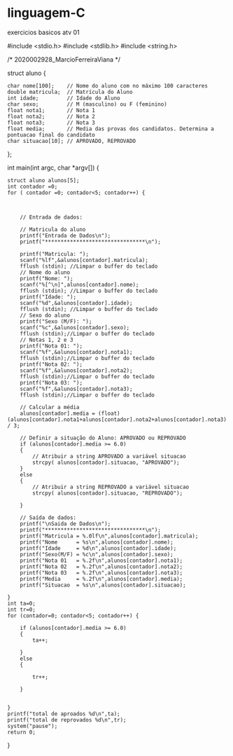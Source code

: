# linguagem-C
exercicios basicos atv 01


#include <stdio.h>
#include <stdlib.h>
#include <string.h>


/* 2020002928_MarcioFerreiraViana */




struct aluno {

	char nome[100];    // Nome do aluno com no máximo 100 caracteres
	double matricula;  // Matrícula do Aluno
	int idade;         // Idade do Aluno
	char sexo;         // M (masculino) ou F (feminino)
	float nota1;       // Nota 1
	float nota2;       // Nota 2
	float nota3;       // Nota 3
	float media;       // Media das provas dos candidatos. Determina a pontuacao final do candidato
	char situacao[10]; // APROVADO, REPROVADO
};


int main(int argc, char *argv[]) {

	struct aluno alunos[5];
	int contador =0;
	for ( contador =0; contador<5; contador++) {



		// Entrada de dados:

		// Matricula do aluno
		printf("Entrada de Dados\n");
		printf("********************************\n");

		printf("Matricula: ");
		scanf("%lf",&alunos[contador].matricula);
		fflush (stdin); //Limpar o buffer do teclado
		// Nome do aluno
		printf("Nome: ");
		scanf("%[^\n]",alunos[contador].nome);
		fflush (stdin); //Limpar o buffer do teclado
		printf("Idade: ");
		scanf("%d",&alunos[contador].idade);
		fflush (stdin); //Limpar o buffer do teclado
		// Sexo do aluno
		printf("Sexo (M/F): ");
		scanf("%c",&alunos[contador].sexo);
		fflush (stdin);//Limpar o buffer do teclado
		// Notas 1, 2 e 3
		printf("Nota 01: ");
		scanf("%f",&alunos[contador].nota1);
		fflush (stdin);//Limpar o buffer do teclado
		printf("Nota 02: ");
		scanf("%f",&alunos[contador].nota2);
		fflush (stdin);//Limpar o buffer do teclado
		printf("Nota 03: ");
		scanf("%f",&alunos[contador].nota3);
		fflush (stdin);//Limpar o buffer do teclado

		// Calcular a média
		alunos[contador].media = (float) (alunos[contador].nota1+alunos[contador].nota2+alunos[contador].nota3) / 3;

		// Definir a situação do Aluno: APROVADO ou REPROVADO
		if (alunos[contador].media >= 6.0)
		{
			// Atribuir a string APROVADO a variável situacao
			strcpy( alunos[contador].situacao, "APROVADO");
		}
		else
		{
			// Atribuir a string REPROVADO a variável situacao
			strcpy( alunos[contador].situacao, "REPROVADO");

		}

		// Saída de dados:
		printf("\nSaida de Dados\n");
		printf("********************************\n");
		printf("Matricula = %.0lf\n",alunos[contador].matricula);
		printf("Nome      = %s\n",alunos[contador].nome);
		printf("Idade     = %d\n",alunos[contador].idade);
		printf("Sexo(M/F) = %c\n",alunos[contador].sexo);
		printf("Nota 01   = %.2f\n",alunos[contador].nota1);
		printf("Nota 02   = %.2f\n",alunos[contador].nota2);
		printf("Nota 03   = %.2f\n",alunos[contador].nota3);
		printf("Media     = %.2f\n",alunos[contador].media);
		printf("Situacao  = %s\n",alunos[contador].situacao);

	}
	int ta=0;
	int tr=0;
	for (contador=0; contador<5; contador++) {

		if (alunos[contador].media >= 6.0)
		{
			ta++;

		}
		else
		{

			tr++;

		}


	}
	printf("total de aproados %d\n",ta);
	printf("total de reprovados %d\n",tr);
	system("pause");
	return 0;
}